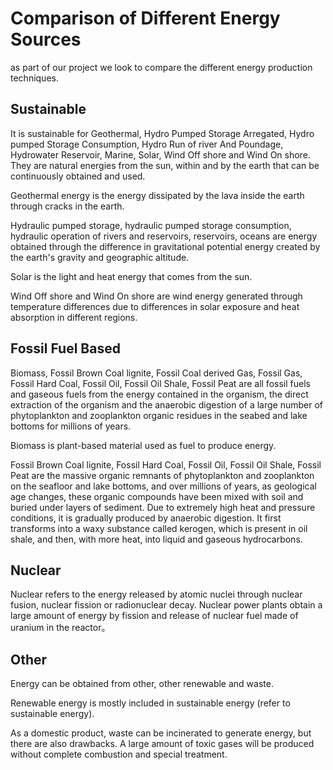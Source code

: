 # Comparison of Different Energy Sources
as part of our project we look to compare the different energy production techniques.

## Sustainable
It is sustainable for Geothermal, Hydro Pumped Storage Arregated, Hydro pumped Storage Consumption, Hydro Run of river And Poundage, Hydrowater Reservoir, Marine, Solar, Wind Off shore and Wind On shore. They are natural energies from the sun, within and by the earth that can be continuously obtained and used.

Geothermal energy is the energy dissipated by the lava inside the earth through cracks in the earth.

Hydraulic pumped storage, hydraulic pumped storage consumption, hydraulic operation of rivers and reservoirs, reservoirs, oceans are energy obtained through the difference in gravitational potential energy created by the earth's gravity and geographic altitude.

Solar is the light and heat energy that comes from the sun.

Wind Off shore and Wind On shore are wind energy generated through temperature differences due to differences in solar exposure and heat absorption in different regions.

## Fossil Fuel Based
Biomass, Fossil Brown Coal lignite, Fossil Coal derived Gas, Fossil Gas, Fossil Hard Coal, Fossil Oil, Fossil Oil Shale, Fossil Peat are all fossil fuels and gaseous fuels from the energy contained in the organism, the direct extraction of the organism and the anaerobic digestion of a large number of phytoplankton and zooplankton organic residues in the seabed and lake bottoms for millions of years.

Biomass is plant-based material used as fuel to produce energy.

Fossil Brown Coal lignite,  Fossil Hard Coal, Fossil Oil, Fossil Oil Shale, Fossil Peat are the massive organic remnants of phytoplankton and zooplankton on the seafloor and lake bottoms, and over millions of years, as geological age changes, these organic compounds have been mixed with soil and buried under layers of sediment. Due to extremely high heat and pressure conditions, it is gradually produced by anaerobic digestion. It first transforms into a waxy substance called kerogen, which is present in oil shale, and then, with more heat, into liquid and gaseous hydrocarbons.



## Nuclear
Nuclear refers to the energy released by atomic nuclei through nuclear fusion, nuclear fission or radionuclear decay. Nuclear power plants obtain a large amount of energy by fission and release of nuclear fuel made of uranium in the reactor。

## Other 
Energy can be obtained from other, other renewable and waste.

Renewable energy is mostly included in sustainable energy (refer to sustainable energy).

As a domestic product, waste can be incinerated to generate energy, but there are also drawbacks. A large amount of toxic gases will be produced without complete combustion and special treatment.
